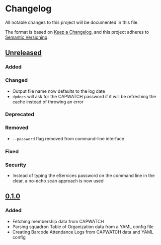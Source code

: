# Changelog

All notable changes to this project will be documented in this file.

The format is based on [Keep a Changelog](https://keepachangelog.com/en/1.0.0/),
and this project adheres to [Semantic Versioning](https://semver.org/spec/v2.0.0.html).

## [Unreleased]

### Added

### Changed
- Output file name now defaults to the log date
- `dpdocs` will ask for the CAPWATCH password if it will be refreshing the cache instead of throwing an error

### Deprecated

### Removed
- `--password` flag removed from command-line interface

### Fixed

### Security
- Instead of typing the eServices password on the command line in the clear, a no-echo scan approach is now used

## [0.1.0]

### Added
- Fetching membership data from CAPWATCH
- Parsing squadron Table of Organization data from a YAML config file
- Creating Barcode Attendance Logs from CAPWATCH data and YAML config

[unreleased]: https://github.com/ut080/bcs-portal/compare/v0.1.0...HEAD
[0.1.0]: https://github.com/ut080/bcs-portal/releases/tag/v0.1.0
